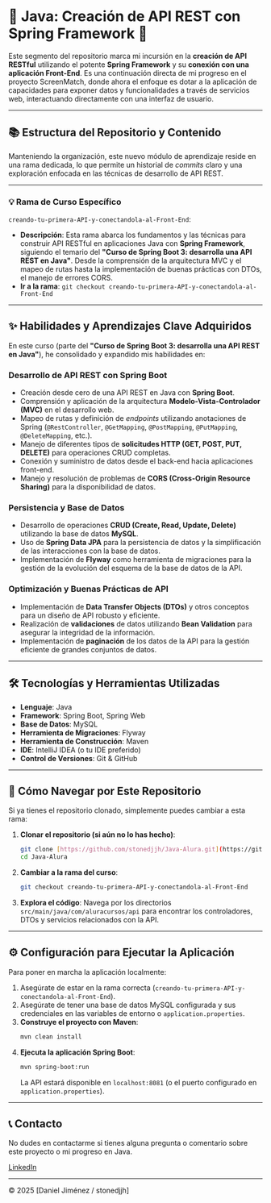 # 🚀 Java: Creación de API REST con Spring Framework 🚀

Este segmento del repositorio marca mi incursión en la **creación de API RESTful** utilizando el potente **Spring Framework** y su **conexión con una aplicación Front-End**. Es una continuación directa de mi progreso en el proyecto ScreenMatch, donde ahora el enfoque es dotar a la aplicación de capacidades para exponer datos y funcionalidades a través de servicios web, interactuando directamente con una interfaz de usuario.

---

## 📚 Estructura del Repositorio y Contenido

Manteniendo la organización, este nuevo módulo de aprendizaje reside en una rama dedicada, lo que permite un historial de *commits* claro y una exploración enfocada en las técnicas de desarrollo de API REST.

---

### 💡 Rama de Curso Específico

`creando-tu-primera-API-y-conectandola-al-Front-End`:
* **Descripción**: Esta rama abarca los fundamentos y las técnicas para construir API RESTful en aplicaciones Java con **Spring Framework**, siguiendo el temario del **"Curso de Spring Boot 3: desarrolla una API REST en Java"**. Desde la comprensión de la arquitectura MVC y el mapeo de rutas hasta la implementación de buenas prácticas con DTOs, el manejo de errores CORS.
* **Ir a la rama**: `git checkout creando-tu-primera-API-y-conectandola-al-Front-End`

---

## ✨ Habilidades y Aprendizajes Clave Adquiridos

En este curso (parte del **"Curso de Spring Boot 3: desarrolla una API REST en Java"**), he consolidado y expandido mis habilidades en:

### Desarrollo de API REST con Spring Boot
* Creación desde cero de una API REST en Java con **Spring Boot**.
* Comprensión y aplicación de la arquitectura **Modelo-Vista-Controlador (MVC)** en el desarrollo web.
* Mapeo de rutas y definición de *endpoints* utilizando anotaciones de Spring (`@RestController`, `@GetMapping`, `@PostMapping`, `@PutMapping`, `@DeleteMapping`, etc.).
* Manejo de diferentes tipos de **solicitudes HTTP (GET, POST, PUT, DELETE)** para operaciones CRUD completas.
* Conexión y suministro de datos desde el back-end hacia aplicaciones front-end.
* Manejo y resolución de problemas de **CORS (Cross-Origin Resource Sharing)** para la disponibilidad de datos.

### Persistencia y Base de Datos
* Desarrollo de operaciones **CRUD (Create, Read, Update, Delete)** utilizando la base de datos **MySQL**.
* Uso de **Spring Data JPA** para la persistencia de datos y la simplificación de las interacciones con la base de datos.
* Implementación de **Flyway** como herramienta de migraciones para la gestión de la evolución del esquema de la base de datos de la API.

### Optimización y Buenas Prácticas de API
* Implementación de **Data Transfer Objects (DTOs)** y otros conceptos para un diseño de API robusto y eficiente.
* Realización de **validaciones** de datos utilizando **Bean Validation** para asegurar la integridad de la información.
* Implementación de **paginación** de los datos de la API para la gestión eficiente de grandes conjuntos de datos.

---

## 🛠️ Tecnologías y Herramientas Utilizadas

* **Lenguaje**: Java
* **Framework**: Spring Boot, Spring Web
* **Base de Datos**: MySQL
* **Herramienta de Migraciones**: Flyway
* **Herramienta de Construcción**: Maven
* **IDE**: IntelliJ IDEA (o tu IDE preferido)
* **Control de Versiones**: Git & GitHub

---

## 🚀 Cómo Navegar por Este Repositorio

Si ya tienes el repositorio clonado, simplemente puedes cambiar a esta rama:

1.  **Clonar el repositorio (si aún no lo has hecho)**:
    ```bash
    git clone [https://github.com/stonedjjh/Java-Alura.git](https://github.com/stonedjjh/Java-Alura.git)
    cd Java-Alura
    ```
2.  **Cambiar a la rama del curso**:
    ```bash
    git checkout creando-tu-primera-API-y-conectandola-al-Front-End    
    ```
3.  **Explora el código**: Navega por los directorios `src/main/java/com/aluracursos/api` para encontrar los controladores, DTOs y servicios relacionados con la API.

---

## ⚙️ Configuración para Ejecutar la Aplicación

Para poner en marcha la aplicación localmente:

1.  Asegúrate de estar en la rama correcta (`creando-tu-primera-API-y-conectandola-al-Front-End`).
2.  Asegúrate de tener una base de datos MySQL configurada y sus credenciales en las variables de entorno o `application.properties`.
3.  **Construye el proyecto con Maven**:
    ```bash
    mvn clean install
    ```
4.  **Ejecuta la aplicación Spring Boot**:
    ```bash
    mvn spring-boot:run
    ```
    La API estará disponible en `localhost:8081` (o el puerto configurado en `application.properties`).

---

## 📞 Contacto

No dudes en contactarme si tienes alguna pregunta o comentario sobre este proyecto o mi progreso en Java.

[LinkedIn](https://www.linkedin.com/in/daniel-jimenez-88a2a293/)

---
© 2025 [Daniel Jiménez / stonedjjh]